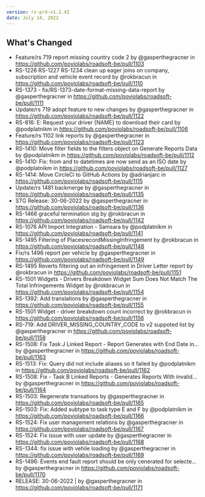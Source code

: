 ```yaml
---
version: rs-prd-v1.1.42
date: July 14, 2022
---
```


## What's Changed
* Feature/rs 719 report missing country code 2 by @gasperthegracner in https://github.com/poviolabs/roadsoft-be/pull/1103
* RS-1226 RS-1227 RS-1234 clean up eager joins on company, subscription and vehicle event record by @rokbracun in https://github.com/poviolabs/roadsoft-be/pull/1110
* RS-1373 - fix/RS-1373-date-format-missing-data-report by @gasperthegracner in https://github.com/poviolabs/roadsoft-be/pull/1111
* Update/rs 719 adopt feature to new changes by @gasperthegracner in https://github.com/poviolabs/roadsoft-be/pull/1122
* RS-816: E: Request your driver {NAME} to download their card by @podplatnikm in https://github.com/poviolabs/roadsoft-be/pull/1106
* Feature/rs 1102 link reports by @gasperthegracner in https://github.com/poviolabs/roadsoft-be/pull/1123
* RS-1410: Move filter fields to the filters object on Generate Reports Data by @podplatnikm in https://github.com/poviolabs/roadsoft-be/pull/1112
* RS-1410: Fix: from and to datetimes are now send as an ISO date by @podplatnikm in https://github.com/poviolabs/roadsoft-be/pull/1127
* RS-1414: Move CircleCi to GitHub Actions by @adrianjarc in https://github.com/poviolabs/roadsoft-be/pull/1115
* Update/rs 1481 backmerge by @gasperthegracner in https://github.com/poviolabs/roadsoft-be/pull/1135
* STG Release: 30-06-2022 by @gasperthegracner in https://github.com/poviolabs/roadsoft-be/pull/1136
* RS-1466 graceful termination stg by @rokbracun in https://github.com/poviolabs/roadsoft-be/pull/1142
* RS-1076 API Import Integration - Samsara by @podplatnikm in https://github.com/poviolabs/roadsoft-be/pull/1141
* RS-1495 Filtering of PlacesrecordMissingInfringement  by @rokbracun in https://github.com/poviolabs/roadsoft-be/pull/1148
* Fix/rs 1496 report per vehicle by @gasperthegracner in https://github.com/poviolabs/roadsoft-be/pull/1149
* RS-1495 Reverts filtering out an infringement in Driver Letter report by @rokbracun in https://github.com/poviolabs/roadsoft-be/pull/1151
* RS-1501 Widgets - Drivers Breakdown Widget Sum Does Not Match The Total Infringements Widget  by @rokbracun in https://github.com/poviolabs/roadsoft-be/pull/1154
* RS-1392: Add translations by @gasperthegracner in https://github.com/poviolabs/roadsoft-be/pull/1155
* RS-1501 Widget - driver breakdown count incorrect by @rokbracun in https://github.com/poviolabs/roadsoft-be/pull/1156
* RS-719: Add DRIVER_MISSING_COUNTRY_CODE to v2 suppoted list by @gasperthegracner in https://github.com/poviolabs/roadsoft-be/pull/1158
* RS-1508: Fix Task J Linked Report - Report Generates with End Date in… by @gasperthegracner in https://github.com/poviolabs/roadsoft-be/pull/1163
* RS-1513: Fix: Query did not include aliases so it failed by @podplatnikm in https://github.com/poviolabs/roadsoft-be/pull/1162
* RS-1508: Fix - Task B Linked Reports - Generates Reports With invalid… by @gasperthegracner in https://github.com/poviolabs/roadsoft-be/pull/1164
* RS-1503: Regenerate transations by @gasperthegracner in https://github.com/poviolabs/roadsoft-be/pull/1165
* RS-1503: Fix: Added subtype to task type E and F by @podplatnikm in https://github.com/poviolabs/roadsoft-be/pull/1166
* RS-1524: Fix user management relations by @gasperthegracner in https://github.com/poviolabs/roadsoft-be/pull/1167
* RS-1524: Fix issue with user update by @gasperthegracner in https://github.com/poviolabs/roadsoft-be/pull/1168
* RS-1344: fix issue with vehile loading by @gasperthegracner in https://github.com/poviolabs/roadsoft-be/pull/1169
* RS-1496: Events end fault report should be only cenerated for selecte… by @gasperthegracner in https://github.com/poviolabs/roadsoft-be/pull/1170
* RELEASE: 30-06-2022 | by @gasperthegracner in https://github.com/poviolabs/roadsoft-be/pull/1171